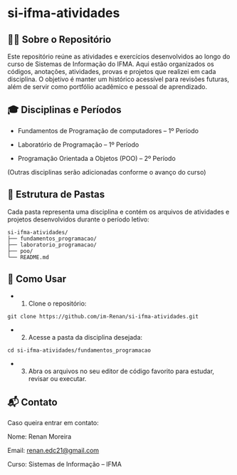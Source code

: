 # si-ifma-atividades
## 👨‍💻 Sobre o Repositório
Este repositório reúne as atividades e exercícios desenvolvidos ao longo do curso de Sistemas de Informação do IFMA. Aqui estão organizados os códigos, anotações, atividades, provas e projetos que realizei em cada disciplina.
O objetivo é manter um histórico acessível para revisões futuras, além de servir como portfólio acadêmico e pessoal de aprendizado.

## 🎓 Disciplinas e Períodos
- Fundamentos de Programação de computadores – 1º Período

- Laboratório de Programação – 1º Período

- Programação Orientada a Objetos (POO) – 2º Período

(Outras disciplinas serão adicionadas conforme o avanço do curso)

## 📁 Estrutura de Pastas
Cada pasta representa uma disciplina e contém os arquivos de atividades e projetos desenvolvidos durante o período letivo:
```
si-ifma-atividades/
├── fundamentos_programacao/
├── laboratorio_programacao/
├── poo/
└── README.md
```
## 🚀 Como Usar
- 1. Clone o repositório:
```
git clone https://github.com/im-Renan/si-ifma-atividades.git
````
- 2. Acesse a pasta da disciplina desejada:
```
cd si-ifma-atividades/fundamentos_programacao
```
- 3. Abra os arquivos no seu editor de código favorito para estudar, revisar ou executar.

## 📬 Contato
Caso queira entrar em contato:

Nome: Renan Moreira

Email: renan.edc21@gmail.com

Curso: Sistemas de Informação – IFMA
